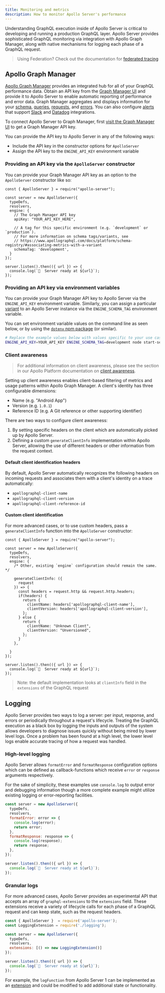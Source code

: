 ```yaml
---
title: Monitoring and metrics
description: How to monitor Apollo Server's performance
---
```


Understanding GraphQL execution inside of Apollo Server is critical to developing and running a production GraphQL layer. Apollo Server provides sophisticated GraphQL monitoring via integration with Apollo Graph Manager, along with native mechanisms for logging each phase of a GraphQL request.

> Using Federation? Check out the documentation for [federated tracing](/federation/metrics/)

## Apollo Graph Manager

[Apollo Graph Manager](https://www.apollographql.com/docs/platform/graph-manager-overview/) provides an integrated hub for all of your GraphQL performance data. Obtain an API key from the [Graph Manager UI](https://engine.apollographql.com/) and provide it to Apollo Server to enable automatic reporting of performance and error data. Graph Manager aggregates and displays information for your [schema](https://www.apollographql.com/docs/engine/features/performance.html), [queries](https://www.apollographql.com/docs/engine/features/query-tracking.html), [requests](https://www.apollographql.com/docs/engine/performance.html), and [errors](https://www.apollographql.com/docs/engine/features/error-tracking.html). You can also configure [alerts](https://www.apollographql.com/docs/engine/features/alerts.html) that support [Slack](https://www.apollographql.com/docs/engine/integrations/slack.html) and [Datadog](https://www.apollographql.com/docs/engine/integrations/datadog.html) integrations.

To connect Apollo Server to Graph Manager, first [visit the Graph Manager UI](https://engine.apollographql.com/) to get a Graph Manager API key.

You can provide the API key to Apollo Server in any of the following ways:

* Include the API key in the constructor options for `ApolloServer`
* Assign the API key to the `ENGINE_API_KEY` environment variable

### Providing an API key via the `ApolloServer` constructor

You can provide your Graph Manager API key as an option to the `ApolloServer`
constructor like so:

```js{6-14}
const { ApolloServer } = require("apollo-server");

const server = new ApolloServer({
  typeDefs,
  resolvers,
  engine: {
    // The Graph Manager API key
    apiKey: "YOUR_API_KEY_HERE",

    // A tag for this specific environment (e.g. `development` or `production`).
    // For more information on schema tags/variants, see
    // https://www.apollographql.com/docs/platform/schema-registry/#associating-metrics-with-a-variant
    schemaTag: 'development',
  }
});

server.listen().then(({ url }) => {
  console.log(`🚀  Server ready at ${url}`);
});
```

### Providing an API key via environment variables

You can provide your Graph Manager API key to Apollo Server via the `ENGINE_API_KEY` environment variable. Similarly, you can assign a particular [variant](https://www.apollographql.com/docs/platform/schema-registry/#managing-environments)
to an Apollo Server instance via the `ENGINE_SCHEMA_TAG` environment variable.

You can set environment variable values on the command line as seen below, or by using the [`dotenv` npm package](https://www.npmjs.com/package/dotenv) (or similar).

```bash
# Replace the example values below with values specific to your use case.
ENGINE_API_KEY=YOUR_API_KEY ENGINE_SCHEMA_TAG=development node start-server.js
```

### Client awareness

> For additional information on client awareness, please see the section in our Apollo Platform documentation on [client awareness](https://www.apollographql.com/docs/platform/client-awareness).

Setting up client awareness enables client-based filtering of metrics and usage patterns within Apollo Graph Manager.  A client's identity has three configurable dimensions:

* Name (e.g. "Android App")
* Version (e.g. `1.0.1`)
* Reference ID (e.g. A Git reference or other supporting identifier)

There are two ways to configure client awareness:

1. By setting specific headers on the client which are automatically picked up by Apollo Server.
2. Defining a custom `generateClientInfo` implementation within Apollo Server, allowing the use of different headers or other information from the request context.

#### Default client identification headers

By default, Apollo Server automatically recognizes the following headers on incoming requests and associates them with a client's identity on a trace automatically:

* `apollographql-client-name`
* `apollographql-client-version`
* `apollographql-client-reference-id`

#### Custom client identification

For more advanced cases, or to use custom headers, pass a `generateClientInfo` function into the `ApolloServer` constructor:

```js{9-24}
const { ApolloServer } = require("apollo-server");

const server = new ApolloServer({
  typeDefs,
  resolvers,
  engine: {
    /* Other, existing `engine` configuration should remain the same. */

    generateClientInfo: ({
      request
    }) => {
      const headers = request.http && request.http.headers;
      if(headers) {
        return {
          clientName: headers['apollographql-client-name'],
          clientVersion: headers['apollographql-client-version'],
        };
      } else {
        return {
          clientName: "Unknown Client",
          clientVersion: "Unversioned",
        };
      }
    },

  }
});

server.listen().then(({ url }) => {
  console.log(`🚀  Server ready at ${url}`);
});
```

> Note: the default implementation looks at `clientInfo` field in the
> `extensions` of the GraphQL request

## Logging

Apollo Server provides two ways to log a server: per input, response, and errors or periodically throughout a request's lifecycle. Treating the GraphQL execution as a black box by logging the inputs and outputs of the system allows developers to diagnose issues quickly without being mired by lower level logs. Once a problem has been found at a high level, the lower level logs enable accurate tracing of how a request was handled.

### High-level logging

Apollo Server allows `formatError` and `formatResponse` configuration options which can be defined as callback-functions which receive `error` or `response` arguments respectively.

For the sake of simplicity, these examples use `console.log` to output error and debugging information though a more complete example might utilize existing logging or error-reporting facilities.

```js
const server = new ApolloServer({
  typeDefs,
  resolvers,
  formatError: error => {
    console.log(error);
    return error;
  },
  formatResponse: response => {
    console.log(response);
    return response;
  },
});

server.listen().then(({ url }) => {
  console.log(`🚀  Server ready at ${url}`);
});
```

### Granular logs

For more advanced cases, Apollo Server provides an experimental API that accepts an array of `graphql-extensions` to the `extensions` field. These extensions receive a variety of lifecycle calls for each phase of a GraphQL request and can keep state, such as the request headers.

```js
const { ApolloServer }  = require('apollo-server');
const LoggingExtension = require('./logging');

const server = new ApolloServer({
  typeDefs,
  resolvers,
  extensions: [() => new LoggingExtension()]
});

server.listen().then(({ url }) => {
  console.log(`🚀  Server ready at ${url}`);
});
```

For example, the `logFunction` from Apollo Server 1 can be implemented as an [extension](https://github.com/apollographql/apollo-server/blob/8914b135df9840051fe81cc9224b444cfc5b61ab/packages/apollo-server-core/src/logging.ts) and could be modified to add additional state or functionality.
